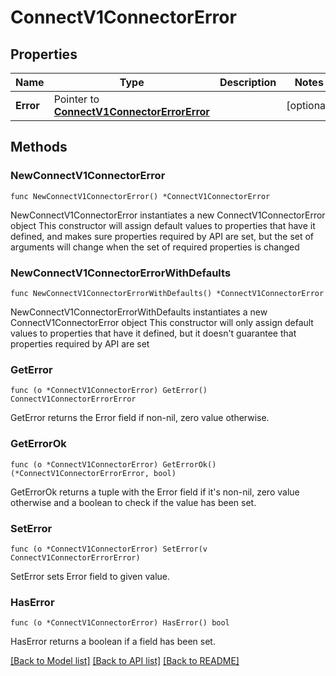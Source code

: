 # ConnectV1ConnectorError

## Properties

Name | Type | Description | Notes
------------ | ------------- | ------------- | -------------
**Error** | Pointer to [**ConnectV1ConnectorErrorError**](ConnectV1ConnectorErrorError.md) |  | [optional] 

## Methods

### NewConnectV1ConnectorError

`func NewConnectV1ConnectorError() *ConnectV1ConnectorError`

NewConnectV1ConnectorError instantiates a new ConnectV1ConnectorError object
This constructor will assign default values to properties that have it defined,
and makes sure properties required by API are set, but the set of arguments
will change when the set of required properties is changed

### NewConnectV1ConnectorErrorWithDefaults

`func NewConnectV1ConnectorErrorWithDefaults() *ConnectV1ConnectorError`

NewConnectV1ConnectorErrorWithDefaults instantiates a new ConnectV1ConnectorError object
This constructor will only assign default values to properties that have it defined,
but it doesn't guarantee that properties required by API are set

### GetError

`func (o *ConnectV1ConnectorError) GetError() ConnectV1ConnectorErrorError`

GetError returns the Error field if non-nil, zero value otherwise.

### GetErrorOk

`func (o *ConnectV1ConnectorError) GetErrorOk() (*ConnectV1ConnectorErrorError, bool)`

GetErrorOk returns a tuple with the Error field if it's non-nil, zero value otherwise
and a boolean to check if the value has been set.

### SetError

`func (o *ConnectV1ConnectorError) SetError(v ConnectV1ConnectorErrorError)`

SetError sets Error field to given value.

### HasError

`func (o *ConnectV1ConnectorError) HasError() bool`

HasError returns a boolean if a field has been set.


[[Back to Model list]](../README.md#documentation-for-models) [[Back to API list]](../README.md#documentation-for-api-endpoints) [[Back to README]](../README.md)


